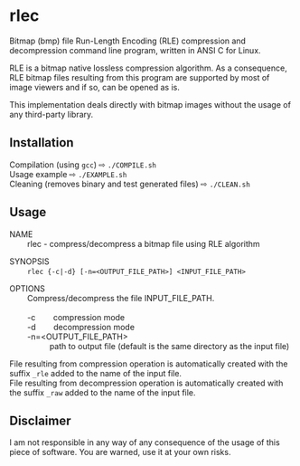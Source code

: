 # rlec

Bitmap (bmp) file Run-Length Encoding (RLE) compression and decompression command line program, written in ANSI C for Linux.

RLE is a bitmap native lossless compression algorithm. As a consequence, RLE bitmap files resulting from this program are supported by most of image viewers and if so, can be opened as is.

This implementation deals directly with bitmap images without the usage of any third-party library.

## Installation

Compilation (using `gcc`) ⇨ `./COMPILE.sh`<br/>
Usage example ⇨ `./EXAMPLE.sh`<br/>
Cleaning (removes binary and test generated files) ⇨ `./CLEAN.sh`

## Usage

NAME<br/>
&nbsp;&nbsp;&nbsp;&nbsp;&nbsp;&nbsp;&nbsp;&nbsp;rlec - compress/decompress a bitmap file using RLE algorithm

SYNOPSIS<br/>
&nbsp;&nbsp;&nbsp;&nbsp;&nbsp;&nbsp;&nbsp;&nbsp;`rlec {-c|-d} [-n=<OUTPUT_FILE_PATH>] <INPUT_FILE_PATH>`

OPTIONS<br/>
&nbsp;&nbsp;&nbsp;&nbsp;&nbsp;&nbsp;&nbsp;&nbsp;Compress/decompress the file INPUT_FILE_PATH.<br/><br/>
&nbsp;&nbsp;&nbsp;&nbsp;&nbsp;&nbsp;&nbsp;&nbsp;-c&nbsp;&nbsp;&nbsp;&nbsp;&nbsp;&nbsp;&nbsp;&nbsp;compression mode<br>
&nbsp;&nbsp;&nbsp;&nbsp;&nbsp;&nbsp;&nbsp;&nbsp;-d&nbsp;&nbsp;&nbsp;&nbsp;&nbsp;&nbsp;&nbsp;&nbsp;decompression mode<br>
&nbsp;&nbsp;&nbsp;&nbsp;&nbsp;&nbsp;&nbsp;&nbsp;-n=<OUTPUT_FILE_PATH><br/>
&nbsp;&nbsp;&nbsp;&nbsp;&nbsp;&nbsp;&nbsp;&nbsp;&nbsp;&nbsp;&nbsp;&nbsp;&nbsp;&nbsp;&nbsp;&nbsp;&nbsp;&nbsp;path to output file (default is the same directory as the input file)

File resulting from compression operation is automatically created with the suffix `_rle` added to the name of the input file.<br/>
File resulting from decompression operation is automatically created with the suffix `_raw` added to the name of the input file.

## Disclaimer

I am not responsible in any way of any consequence of the usage of this piece of software. You are warned, use it at your own risks.
